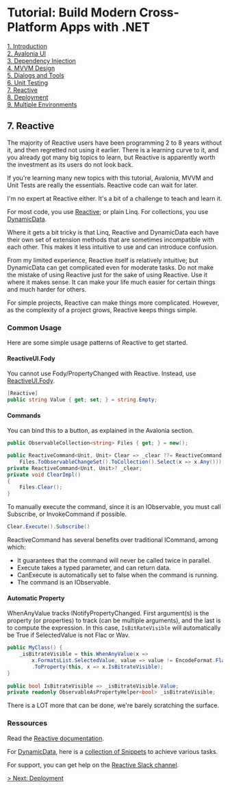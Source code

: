 # Tutorial: Build Modern Cross-Platform Apps with .NET

[1. Introduction](README.md)  
[2. Avalonia UI](2_Avalonia.md)  
[3. Dependency Injection](3_DependencyInjection.md)  
[4. MVVM Design](4_MVVM.md)  
[5. Dialogs and Tools](5_DialogsTools.md)  
[6. Unit Testing](6_UnitTesting.md)  
[7. Reactive](7_Reactive.md)  
[8. Deployment](8_Deployment.md)  
[9. Multiple Environments](9_MultipleEnvironments.md)

## 7. Reactive

The majority of Reactive users have been programming 2 to 8 years without it, and then regretted not using it earlier. There is a learning curve to it, and you already got many big topics to learn, but Reactive is apparently worth the investment as its users do not look back.

If you're learning many new topics with this tutorial, Avalonia, MVVM and Unit Tests are really the essentials. Reactive code can wait for later.

I'm no expert at Reactive either. It's a bit of a challenge to teach and learn it.

For most code, you use [Reactive](https://www.reactiveui.net/); or plain Linq. For collections, you use [DynamicData](https://github.com/reactivemarbles/DynamicData).

Where it gets a bit tricky is that Linq, Reactive and DynamicData each have their own set of extension methods that are sometimes incompatible with each other. This makes it less intuitive to use and can introduce confusion.

From my limited experience, Reactive itself is relatively intuitive; but DynamicData can get complicated even for moderate tasks. Do not make the mistake of using Reactive just for the sake of using Reactive. Use it where it makes sense. It can make your life much easier for certain things and much harder for others.

For simple projects, Reactive can make things more complicated. However, as the complexity of a project grows, Reactive keeps things simple.

### Common Usage

Here are some simple usage patterns of Reactive to get started.

#### ReactiveUI.Fody

You cannot use Fody/PropertyChanged with Reactive. Instead, use [ReactiveUI.Fody](https://github.com/kswoll/ReactiveUI.Fody).

```c#
[Reactive]
public string Value { get; set; } = string.Empty;
```

#### Commands

You can bind this to a button, as explained in the Avalonia section.

```c#
public ObservableCollection<string> Files { get; } = new();

public ReactiveCommand<Unit, Unit> Clear => _clear ??= ReactiveCommand.Create(ClearImpl,
    Files.ToObservableChangeSet().ToCollection().Select(x => x.Any()));
private ReactiveCommand<Unit, Unit>? _clear;
private void ClearImpl()
{
    Files.Clear();
} 
```

To manually execute the command, since it is an IObservable, you must call Subscribe, or InvokeCommand if possible.

```c#
Clear.Execute().Subscribe()
```

ReactiveCommand has several benefits over traditional ICommand, among which:

- It guarantees that the command will never be called twice in parallel.
- Execute takes a typed parameter, and can return data.
- CanExecute is automatically set to false when the command is running.
- The command is an IObservable.

#### Automatic Property

WhenAnyValue tracks INotifyPropertyChanged. First argument(s) is the property (or properties) to track (can be multiple arguments), and the last is to compute the expression. In this case, `IsBitRateVisible` will automatically be True if SelectedValue is not Flac or Wav.

```c#
public MyClass() {
    _isBitrateVisible = this.WhenAnyValue(x => 
        x.FormatsList.SelectedValue, value => value != EncodeFormat.Flac && value != EncodeFormat.Wav)
        .ToProperty(this, x => x.IsBitrateVisible);
}
    
public bool IsBitrateVisible => _isBitrateVisible.Value;
private readonly ObservableAsPropertyHelper<bool> _isBitrateVisible;
```

There is a LOT more that can be done, we're barely scratching the surface.

### Ressources

Read the [Reactive documentation](https://www.reactiveui.net/docs/).

For [DynamicData](https://github.com/reactivemarbles/DynamicData), here is a [collection of Snippets](https://github.com/RolandPheasant/DynamicData.Snippets) to achieve various tasks.

For support, you can get help on the [Reactive Slack channel](https://reactivex.slack.com).

[> Next: Deployment](8_Deployment.md)
